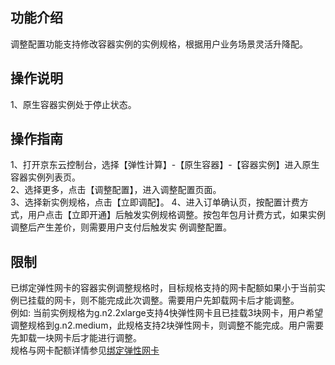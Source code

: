 ## 功能介绍  
  调整配置功能支持修改容器实例的实例规格，根据用户业务场景灵活升降配。  
## 操作说明  
  1、原生容器实例处于停止状态。  
## 操作指南  
  1、打开京东云控制台，选择【弹性计算】-【原生容器】-【容器实例】进入原生容器实例列表页。   
  2、选择更多，点击【调整配置】，进入调整配置页面。  
  3、选择新实例规格，点击【立即调配】。
  4、进入订单确认页，按配置计费方式，用户点击【立即开通】后触发实例规格调整。按包年包月计费方式，如果实例调整后产生差价，则需要用户支付后触发实      例调整配置。
## 限制
  已绑定弹性网卡的容器实例调整规格时，目标规格支持的网卡配额如果小于当前实例已挂载的网卡，则不能完成此次调整。需要用户先卸载网卡后才能调整。    
  例如: 当前实例规格为g.n2.2xlarge支持4快弹性网卡且已挂载3块网卡，用户希望调整规格到g.n2.medium，此规格支持2块弹性网卡，则调整不能完成。用户需要先卸载一块网卡后才能进行调整。     
  规格与网卡配额详情参见[绑定弹性网卡](../Networking/Attach-ENI.md)    
